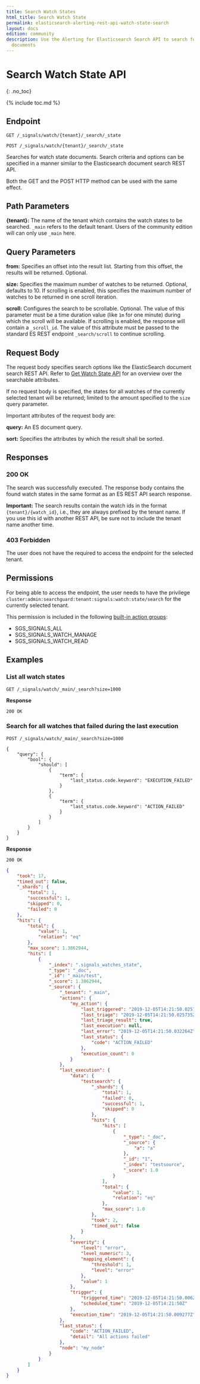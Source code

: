 ```yaml
---
title: Search Watch States
html_title: Search Watch State
permalink: elasticsearch-alerting-rest-api-watch-state-search
layout: docs
edition: community
description: Use the Alerting for Elasticsearch Search API to search for watch state
  documents
---
```

<!--- Copyright 2022 floragunn GmbH -->

# Search Watch State API
{: .no_toc}

{% include toc.md %}


## Endpoint

```
GET /_signals/watch/{tenant}/_search/_state
```

```
POST /_signals/watch/{tenant}/_search/_state
```

Searches for watch state documents. Search criteria and options can be specified in a manner similar to the Elasticsearch document search REST API.

Both the GET and the POST HTTP method can be used with the same effect.

## Path Parameters

**{tenant}:** The name of the tenant which contains the watch states to be searched. `_main` refers to the default tenant. Users of the community edition will can only use `_main` here.

## Query Parameters

**from:** Specifies an offset into the result list. Starting from this offset, the results will be returned. Optional.

**size:** Specifies the maximum number of watches to be returned. Optional, defaults to 10. If scrolling is enabled, this specifies the maximum number of watches to be returned in one scroll iteration. 

**scroll:** Configures the search to be scrollable. Optional. The value of this parameter must be a time duration value (like `1m` for one minute) during which the scroll will be available. If scrolling is enabled, the response will contain a `_scroll_id`. The value of this attribute must be passed to the standard ES REST endpoint `_search/scroll` to continue scrolling.



## Request Body

The request body specifies search options like the ElasticSearch document search REST API. Refer to [Get Watch State API](elasticsearch-alerting-rest-api-watch-state) for an overview over the searchable attributes.

If no request body is specified, the states for all watches of the currently selected tenant will be returned; limited to the amount specified to the `size` query parameter.

Important attributes of the request body are:

**query:** An ES document query.

**sort:** Specifies the attributes by which the result shall be sorted. 	


## Responses

### 200 OK

The search was successfully executed. The response body contains the found watch states in the same format as an ES REST API search response.

**Important:** The search results contain the watch ids in the format `{tenant}/{watch_id}`, i.e., they are always prefixed by the tenant name. If you use this id with another REST API, be sure not to include the tenant name another time. 

### 403 Forbidden

The user does not have the required to access the endpoint for the selected tenant.


## Permissions

For being able to access the endpoint, the user needs to have the privilege `cluster:admin:searchguard:tenant:signals:watch:state/search` for the currently selected tenant.

This permission is included in the following [built-in action groups](elasticsearch-alerting-security-permissions):

* SGS\_SIGNALS\_ALL 
* SGS\_SIGNALS\_WATCH\_MANAGE
* SGS\_SIGNALS\_WATCH\_READ

## Examples

### List all watch states

```
GET /_signals/watch/_main/_search?size=1000
```

**Response**

```
200 OK
```



### Search for all watches that failed during the last execution

```
POST /_signals/watch/_main/_search?size=1000
```

```
{
    "query": {
        "bool": {
            "should": [
                {
                    "term": {
                        "last_status.code.keyword": "EXECUTION_FAILED"
                    }
                },
                {
                    "term": {
                        "last_status.code.keyword": "ACTION_FAILED"
                    }
                }
            ]
        }
    }
}
```

**Response**

```
200 OK
```

```json
{
    "took": 17,
    "timed_out": false,
    "_shards": {
        "total": 1,
        "successful": 1,
        "skipped": 0,
        "failed": 0
    },
    "hits": {
        "total": {
            "value": 1,
            "relation": "eq"
        },
        "max_score": 1.3862944,
        "hits": [
            {
                "_index": ".signals_watches_state",
                "_type": "_doc",
                "_id": "_main/test",
                "_score": 1.3862944,
                "_source": {
                    "_tenant": "_main",
                    "actions": {
                        "my_action": {
                            "last_triggered": "2019-12-05T14:21:50.025735Z",
                            "last_triage": "2019-12-05T14:21:50.025735Z",
                            "last_triage_result": true,
                            "last_execution": null,
                            "last_error": "2019-12-05T14:21:50.032264Z",
                            "last_status": {
                                "code": "ACTION_FAILED"
                            },
                            "execution_count": 0
                        }
                    },
                    "last_execution": {
                        "data": {
                            "testsearch": {
                                "_shards": {
                                    "total": 1,
                                    "failed": 0,
                                    "successful": 1,
                                    "skipped": 0
                                },
                                "hits": {
                                    "hits": [
                                        {
                                            "_type": "_doc",
                                            "_source": {
                                                "a": "a"
                                            },
                                            "_id": "1",
                                            "_index": "testsource",
                                            "_score": 1.0
                                        }
                                    ],
                                    "total": {
                                        "value": 1,
                                        "relation": "eq"
                                    },
                                    "max_score": 1.0
                                },
                                "took": 2,
                                "timed_out": false
                            }
                        },
                        "severity": {
                            "level": "error",
                            "level_numeric": 3,
                            "mapping_element": {
                                "threshold": 1,
                                "level": "error"
                            },
                            "value": 1
                        },
                        "trigger": {
                            "triggered_time": "2019-12-05T14:21:50.006Z",
                            "scheduled_time": "2019-12-05T14:21:50Z"
                        },
                        "execution_time": "2019-12-05T14:21:50.009277Z"
                    },
                    "last_status": {
                        "code": "ACTION_FAILED",
                        "detail": "All actions failed"
                    },
                    "node": "my_node"
                }
            }
        ]
    }
}
```
